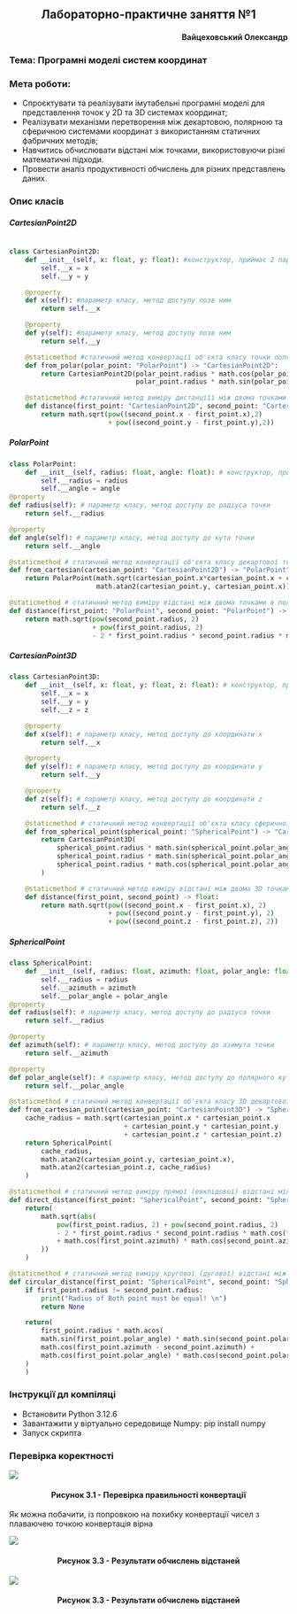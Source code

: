 <h2 align='center'>Лабораторно-практичне заняття №1</h2>
<h4 align='right'>Вайцеховський Олександр</h4>
<h3>Тема: Програмні моделі систем координат</h3>
<h3>Мета роботи:</h3>
<ul>
  <li>Спроєктувати та реалізувати імутабельні програмні моделі для представлення точок у 2D та 3D системах координат;</li>
  <li>Реалізувати механізми перетворення між декартовою, полярною та сферичною системами координат з використанням статичних фабричних методів;</li>
  <li>Навчитись обчислювати відстані між точками, використовуючи різні математичні підходи.</li>
  <li>Провести аналіз продуктивності обчислень для різних представлень даних.</li>
</ul>
<h3>Опис класів</h3>
<h5> CartesianPoint2D </h5>  

```python  

class CartesianPoint2D:
    def __init__(self, x: float, y: float): #конструктор, приймає 2 параметри: цільночислові координати x та y
        self.__x = x
        self.__y = y

    @property
    def x(self): #параметр класу, метод доступу позв ним
        return self.__x

    @property
    def y(self): #параметр класу, метод доступу позв ним
        return self.__y

    @staticmethod #статичний метод конвертації об'єкта класу точки полярних координат у 2д декартову систему
    def from_polar(polar_point: "PolarPoint") -> "CartesianPoint2D":
        return CartesianPoint2D(polar_point.radius * math.cos(polar_point.angle),
                                polar_point.radius * math.sin(polar_point.angle))

    @staticmethod #статичний метод виміру дистанціїї між двома точками - об'єктами класу CartesianPoint2D
    def distance(first_point: "CartesianPoint2D", second_point: "CartesianPoint2D") -> float:
        return math.sqrt(pow((second_point.x - first_point.x),2)
                         + pow((second_point.y - first_point.y),2))

```  


<h5> PolarPoint </h5>  

```python  
class PolarPoint:
    def __init__(self, radius: float, angle: float): # конструктор, приймає 2 параметри: радіус (відстань від початку координат) та кут (в радіанах)
        self.__radius = radius
        self.__angle = angle
@property
def radius(self): # параметр класу, метод доступу до радіуса точки
    return self.__radius

@property
def angle(self): # параметр класу, метод доступу до кута точки
    return self.__angle

@staticmethod # статичний метод конвертації об'єкта класу декартової точки у полярну систему координат
def from_cartesian(cartesian_point: "CartesianPoint2D") -> "PolarPoint":
    return PolarPoint(math.sqrt(cartesian_point.x*cartesian_point.x + cartesian_point.y * cartesian_point.y),
                      math.atan2(cartesian_point.y, cartesian_point.x))

@staticmethod # статичний метод виміру відстані між двома точками в полярних координатах за теоремою косинусів
def distance(first_point: "PolarPoint", second_point: "PolarPoint") -> float:
    return math.sqrt(pow(second_point.radius, 2)
                     + pow(first_point.radius, 2)
                     - 2 * first_point.radius * second_point.radius * math.cos(second_point.angle - first_point.angle))

```  

<h5> CartesianPoint3D </h5>  

```python  
class CartesianPoint3D:
    def __init__(self, x: float, y: float, z: float): # конструктор, приймає 3 параметри: координати x, y та z у тривимірному просторі
        self.__x = x
        self.__y = y
        self.__z = z

    @property
    def x(self): # параметр класу, метод доступу до координати x
        return self.__x

    @property
    def y(self): # параметр класу, метод доступу до координати y
        return self.__y

    @property
    def z(self): # параметр класу, метод доступу до координати z
        return self.__z

    @staticmethod # статичний метод конвертації об'єкта класу сферичної точки у 3D декартову систему координат
    def from_spherical_point(spherical_point: "SphericalPoint") -> "CartesianPoint3D":
        return CartesianPoint3D(
            spherical_point.radius * math.sin(spherical_point.polar_angle) * math.cos(spherical_point.azimuth),
            spherical_point.radius * math.sin(spherical_point.polar_angle) * math.sin(spherical_point.azimuth),
            spherical_point.radius * math.cos(spherical_point.polar_angle)
        )

    @staticmethod # статичний метод виміру відстані між двома 3D точками за формулою евклідової відстані у тривимірному просторі
    def distance(first_point, second_point) -> float:
        return math.sqrt(pow((second_point.x - first_point.x), 2)
                         + pow((second_point.y - first_point.y), 2)
                         + pow((second_point.z - first_point.z), 2))
```  

<h5> SphericalPoint </h5>  

```python  
class SphericalPoint:
    def __init__(self, radius: float, azimuth: float, polar_angle: float): # конструктор, приймає 3 параметри: радіус (відстань від початку координат), азимут (кут в горизонтальній площині) та полярний кут (кут відносно вертикальної осі)
        self.__radius = radius
        self.__azimuth = azimuth
        self.__polar_angle = polar_angle
@property
def radius(self): # параметр класу, метод доступу до радіуса точки
    return self.__radius

@property
def azimuth(self): # параметр класу, метод доступу до азимута точки
    return self.__azimuth

@property
def polar_angle(self): # параметр класу, метод доступу до полярного кута точки
    return self.__polar_angle

@staticmethod # статичний метод конвертації об'єкта класу 3D декартової точки у сферичну систему координат
def from_cartesian_point(cartesian_point: "CartesianPoint3D") -> "SphericalPoint":
    cache_radius = math.sqrt(cartesian_point.x * cartesian_point.x
                             + cartesian_point.y * cartesian_point.y
                             + cartesian_point.z * cartesian_point.z)
    return SphericalPoint(
        cache_radius,
        math.atan2(cartesian_point.y, cartesian_point.x),
        math.atan2(cartesian_point.z, cache_radius)
    )

@staticmethod # статичний метод виміру прямої (евклідової) відстані між двома точками у сферичних координатах
def direct_distance(first_point: "SphericalPoint", second_point: "SphericalPoint") -> float:
    return(
        math.sqrt(abs(
            pow(first_point.radius, 2) + pow(second_point.radius, 2)
            - 2 * first_point.radius * second_point.radius * math.cos(first_point.polar_angle - second_point.polar_angle)
            + math.cos(first_point.azimuth) * math.cos(second_point.azimuth)
        ))
    )

@staticmethod # статичний метод виміру кругової (дугової) відстані між двома точками на сфері одного радіуса, повертає None якщо радіуси різні
def circular_distance(first_point: "SphericalPoint", second_point: "SphericalPoint") -> float | None:
    if first_point.radius != second_point.radius:
        print("Radius of Both point must be equal! \n")
        return None

    return(
        first_point.radius * math.acos(
        math.sin(first_point.polar_angle) * math.sin(second_point.polar_angle) *
        math.cos(first_point.azimuth - second_point.azimuth) +
        math.cos(first_point.polar_angle) * math.cos(second_point.polar_angle)
    )
    )
```
<h3>Інструкції дл компіляці</h3>  
<ul>
  <li>Встановити Python 3.12.6</li>
  <li>Завантажити у віртуально середовище Numpy: pip install numpy</li>
  <li>Запуск скрипта</li>
</ul>  
<h3>Перевірка коректності</h3>  
<p>
	<img src="./imgs/3_1.png" align="center">
</p>  
<h4 align='center'>Рисунок 3.1 - Перевірка правильності конвертації</h4>  
<p>Як можна побачити, із попровкою на похибку конвертації чисел з плаваючею точкою конвертація вірна</p>
<p>
	<img src="./imgs/3_2.png" align="center">
</p>  
<h4 align='center'>Рисунок 3.3 - Результати обчислень відстаней</h4>  
<p>
	<img src="./imgs/3_3.png" align="center">
</p>  
<h4 align='center'>Рисунок 3.3 - Результати обчислень відстаней</h4>  